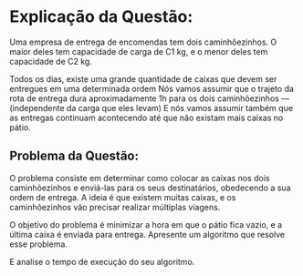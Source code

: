 # Explicação da Questão: 
Uma empresa de entrega de encomendas tem dois caminhõezinhos.
O maior deles tem capacidade de carga de C1 kg, e o menor deles tem capacidade de C2 kg.


Todos os dias, existe uma grande quantidade de caixas que devem ser entregues em uma determinada ordem
Nós vamos assumir que o trajeto da rota de entrega dura aproximadamente 1h para os dois caminhõezinhos — (independente da carga que eles levam)
E nós vamos assumir também que as entregas continuam acontecendo até que não existam mais caixas no pátio.

## Problema da Questão:
O problema consiste em determinar como colocar as caixas nos dois caminhõezinhos e enviá-las para os seus destinatários, obedecendo a sua ordem de entrega.
A ideia é que existem muitas caixas, e os caminhõezinhos vão precisar realizar múltiplas viagens.


O objetivo do problema é minimizar a hora em que o pátio fica vazio, e a última caixa é enviada para entrega.
Apresente um algoritmo que resolve esse problema.


E analise o tempo de execução do seu algoritmo.
